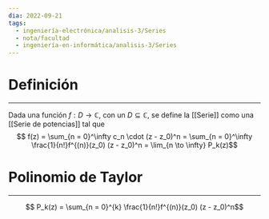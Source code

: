 ```yaml
---
dia: 2022-09-21
tags:
  - ingeniería-electrónica/analisis-3/Series
  - nota/facultad
  - ingeniería-en-informática/analisis-3/Series
---
```

# Definición
---
Dada una función $f : D \to \mathbb{C}$, con un $D \subseteq \mathbb{C}$, se define la [[Serie]] como una [[Serie de potencias]] tal que
$$ f(z) = \sum_{n = 0}^\infty c_n \cdot (z - z_0)^n = \sum_{n = 0}^\infty \frac{1}{n!}f^{(n)}(z_0) (z - z_0)^n = \lim_{n \to \infty} P_k(z)$$

# Polinomio de Taylor
---
$$ P_k(z) = \sum_{n = 0}^{k} \frac{1}{n!}f^{(n)}(z_0) (z - z_0)^n$$